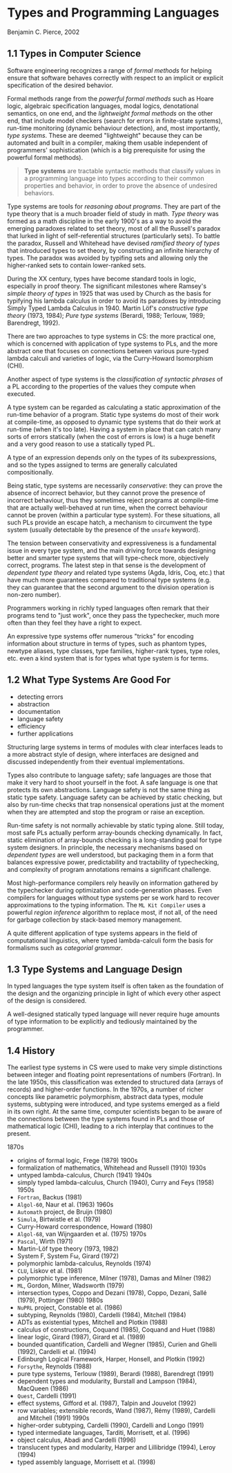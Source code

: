 # Types and Programming Languages
Benjamin C. Pierce, 2002

## 1.1 Types in Computer Science

Software engineering recognizes a range of *formal methods* for helping ensure that software behaves correctly with respect to an implicit or explicit specification of the desired behavior.

Formal methods range from the *powerful formal methods* such as Hoare logic, algebraic specification languages, modal logics, denotational semantics, on one end, and the *lightweight formal methods* on the other end, that include model checkers (search for errors in finite-state systems), run-time monitoring (dynamic behaviour detection), and, most importantly, *type systems*. These are deemed "lightweight" because they can be automated and built in a compiler, making them usable independent of programmers' sophistication (which is a big prerequisite for using the powerful formal methods).

> **Type systems** are tractable syntactic methods 
> that classify values in a programming language 
> into types according to their common properties and behavior, 
> in order to prove the absence of undesired behaviors.

Type systems are tools for *reasoning about programs*. They are part of the type theory that is a much broader field of study in math. *Type theory* was formed as a math discipline in the early 1900's as a way to avoid the emerging paradoxes related to set theory, most of all the Russell's paradox that lurked in light of self-referential structures (particularly sets). To battle the paradox, Russell and Whitehead have devised *ramified theory of types* that introduced types to set theory, by constructing an infinite hierarchy of types. The paradox was avoided by typifing sets and allowing only the higher-ranked sets to contain lower-ranked sets.

During the XX century, types have become standard tools in logic, especially in proof theory. The significant milestones where Ramsey's *simple theory of types* in 1925 that was used by Church as the basis for typifying his lambda calculus in order to avoid its paradoxes by introducing Simply Typed Lambda Calculus in 1940. Martin Löf's *constructive type theory* (1973, 1984); *Pure type systems* (Berardi, 1988; Terlouw, 1989; Barendregt, 1992).

There are two approaches to type systems in CS: the more practical one, which is concerned with application of type systems to PLs, and the more abstract one that focuses on connections between various pure-typed lambda calculi and varieties of logic, via the Curry-Howard Isomorphism (CHI).

Another aspect of type systems is the *classification of syntactic phrases* of a PL according to the properties of the values they compute when executed.

A type system can be regarded as calculating a static approximation of the run-time behavior of a program. Static type systems do most of their work at compile-time, as opposed to dynamic type systems that do their work at run-time (when it's too late). Having a system in place that can catch many sorts of errors statically (when the cost of errors is low) is a huge benefit and a very good reason to use a statically typed PL.

A type of an expression depends only on the types of its subexpressions, and so the types assigned to terms are generally calculated compositionally.

Being static, type systems are necessarily *conservative*: they can prove the absence of incorrect behavior, but they cannot prove the presence of incorrect behaviour, thus they sometimes reject programs at compile-time that are actually well-behaved at run time, when the correct behaviour cannot be proven (within a particular type system). For these situations, all such PLs provide an escape hatch, a mechanism to circumvent the type system (usually detectable by the presence of the `unsafe` keyword).

The tension between conservativity and expressiveness is a fundamental issue in every type system, and the main driving force towards designing better and smarter type systems that will type-check more, objectively correct, programs. The latest step in that sense is the development of *dependent type theory* and related type systems (Agda, Idris, Coq, etc.) that have much more guarantees compared to traditional type systems (e.g. they can guarantee that the second argument to the division operation is non-zero number).

Programmers working in richly typed languages often remark that their programs tend to "just work", once they pass the typechecker, much more often than they feel they have a right to expect.

An expressive type systems offer numerous "tricks" for encoding information about structure in terms of types, such as phantom types, newtype aliases, type classes, type families, higher-rank types, type roles, etc. even a kind system that is for types what type system is for terms.

## 1.2 What Type Systems Are Good For

- detecting errors
- abstraction
- documentation
- language safety
- efficiency
- further applications

Structuring large systems in terms of modules with clear interfaces leads to a more abstract style of design, where interfaces are designed and discussed independently from their eventual implementations.

Types also contribute to language safety; safe languages are those that make it very hard to shoot yourself in the foot. A safe language is one that protects its own abstractions. Language safety is not the same thing as static type safety. Language safety can be achieved by static checking, but also by run-time checks that trap nonsensical operations just at the moment when they are attempted and stop the program or raise an exception.

Run-time safety is not normally achievable by static typing alone. Still today, most safe PLs actually perform array-bounds checking dynamically. In fact, static elimination of array-bounds checking is a long-standing goal for type system designers. In principle, the necessary mechanisms based on *dependent types* are well understood, but packaging them in a form that balances expressive power, predictability and tractability of typechecking, and complexity of program annotations remains a significant challenge.

Most high-performance compilers rely heavily on information gathered by the typechecker during optimization and code-generation phases. Even compilers for languages without type systems per se work hard to recover approximations to the typing information. The `ML Kit Compiler` uses a powerful *region inference* algorithm to replace most, if not all, of the need for garbage collection by stack-based memory management.

A quite different application of type systems appears in the field of computational linguistics, where typed lambda-calculi form the basis for formalisms such as *categorial grammar*.

## 1.3 Type Systems and Language Design

In typed languages the type system itself is often taken as the foundation of the design and the organizing principle in light of which every other aspect of the design is considered.

A well-designed statically typed language will never require huge amounts of type information to be explicitly and tediously maintained by the programmer.

## 1.4 History

The earliest type systems in CS were used to make very simple distinctions between integer and floating point representations of numbers (Fortran). In the late 1950s, this classification was extended to structured data (arrays of records) and higher-order functions. In the 1970s, a number of richer concepts like parametric polymorphism, abstract data types, module systems, subtyping were introduced, and type systems emerged as a field in its own right. At the same time, computer scientists began to be aware of the connections between the type systems found in PLs and those of mathematical logic (CHI), leading to a rich interplay that continues to the present.

1870s
- origins of formal logic, Frege (1879)
1900s
- formalization of mathematics, Whitehead and Russell (1910)
1930s
- untyped lambda-calculus, Church (1941)
1940s
- simply typed lambda-calculus, Church (1940), Curry and Feys (1958)
1950s
- `Fortran`, Backus (1981)
- `Algol-60`, Naur et al. (1963)
1960s
- `Automath` project, de Bruijn (1980)
- `Simula`, Birtwistle et al. (1979)
- Curry-Howard correspondence, Howard (1980)
- `Algol-68`, van Wijngaarden et al. (1975)
1970s
- `Pascal`, Wirth (1971)
- Martin-Löf type theory (1973, 1982)
- System F, System Fω, Girard (1972)
- polymorphic lambda-calculus, Reynolds (1974)
- `CLU`, Liskov et al. (1981)
- polymorphic type inference, Milner (1978), Damas and Milner (1982)
- `ML`, Gordon, Milner, Wadsworth (1979)
- intersection types, Coppo and Dezani (1978), Coppo, Dezani, Sallé (1979), Pottinger (1980)
1980s
- `NuPRL` project, Constable et al. (1986)
- subtyping, Reynolds (1980), Cardelli (1984), Mitchell (1984)
- ADTs as existential types, Mitchell and Plotkin (1988)
- calculus of constructions, Coquand (1985), Coquand and Huet (1988)
- linear logic, Girard (1987), Girard et al. (1989)
- bounded quantification, Cardelli and Wegner (1985), Curien and Ghelli (1992), Cardelli et al. (1994)
- Edinburgh Logical Framework, Harper, Honsell, and Plotkin (1992)
- `Forsythe`, Reynolds (1988)
- pure type systems, Terlouw (1989), Berardi (1988), Barendregt (1991)
- dependent types and modularity, Burstall and Lampson (1984), MacQueen (1986)
- `Quest`, Cardelli (1991)
- effect systems, Gifford et al. (1987), Talpin and Jouvelot (1992)
- row variables; extensible records, Wand (1987), Rémy (1989), Cardelli and Mitchell (1991)
1990s
- higher-order subtyping, Cardelli (1990), Cardelli and Longo (1991)
- typed intermediate languages, Tarditi, Morrisett, et al. (1996)
- object calculus, Abadi and Cardelli (1996)
- translucent types and modularity, Harper and Lillibridge (1994), Leroy (1994)
- typed assembly language, Morrisett et al. (1998)
